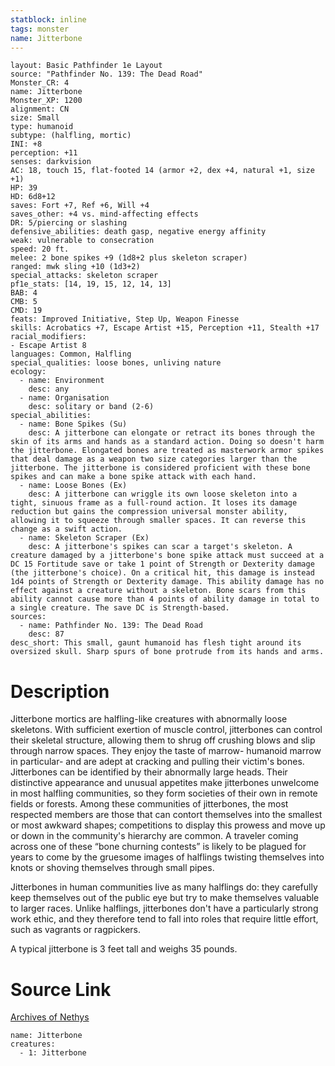 ```yaml
---
statblock: inline
tags: monster
name: Jitterbone
---
```

```statblock
layout: Basic Pathfinder 1e Layout
source: "Pathfinder No. 139: The Dead Road"
Monster_CR: 4
name: Jitterbone
Monster_XP: 1200
alignment: CN
size: Small
type: humanoid
subtype: (halfling, mortic)
INI: +8
perception: +11
senses: darkvision
AC: 18, touch 15, flat-footed 14 (armor +2, dex +4, natural +1, size +1)
HP: 39
HD: 6d8+12
saves: Fort +7, Ref +6, Will +4
saves_other: +4 vs. mind-affecting effects
DR: 5/piercing or slashing
defensive_abilities: death gasp, negative energy affinity
weak: vulnerable to consecration
speed: 20 ft.
melee: 2 bone spikes +9 (1d8+2 plus skeleton scraper)
ranged: mwk sling +10 (1d3+2)
special_attacks: skeleton scraper
pf1e_stats: [14, 19, 15, 12, 14, 13]
BAB: 4
CMB: 5
CMD: 19
feats: Improved Initiative, Step Up, Weapon Finesse
skills: Acrobatics +7, Escape Artist +15, Perception +11, Stealth +17
racial_modifiers:
- Escape Artist 8
languages: Common, Halfling
special_qualities: loose bones, unliving nature
ecology:
  - name: Environment
    desc: any
  - name: Organisation
    desc: solitary or band (2-6)
special_abilities:
  - name: Bone Spikes (Su)
    desc: A jitterbone can elongate or retract its bones through the skin of its arms and hands as a standard action. Doing so doesn't harm the jitterbone. Elongated bones are treated as masterwork armor spikes that deal damage as a weapon two size categories larger than the jitterbone. The jitterbone is considered proficient with these bone spikes and can make a bone spike attack with each hand.
  - name: Loose Bones (Ex)
    desc: A jitterbone can wriggle its own loose skeleton into a tight, sinuous frame as a full-round action. It loses its damage reduction but gains the compression universal monster ability, allowing it to squeeze through smaller spaces. It can reverse this change as a swift action.
  - name: Skeleton Scraper (Ex)
    desc: A jitterbone's spikes can scar a target's skeleton. A creature damaged by a jitterbone's bone spike attack must succeed at a DC 15 Fortitude save or take 1 point of Strength or Dexterity damage (the jitterbone's choice). On a critical hit, this damage is instead 1d4 points of Strength or Dexterity damage. This ability damage has no effect against a creature without a skeleton. Bone scars from this ability cannot cause more than 4 points of ability damage in total to a single creature. The save DC is Strength-based.
sources:
  - name: Pathfinder No. 139: The Dead Road
    desc: 87
desc_short: This small, gaunt humanoid has flesh tight around its oversized skull. Sharp spurs of bone protrude from its hands and arms.
```
# Description
Jitterbone mortics are halfling-like creatures with abnormally loose skeletons. With sufficient exertion of muscle control, jitterbones can control their skeletal structure, allowing them to shrug off crushing blows and slip through narrow spaces. They enjoy the taste of marrow- humanoid marrow in particular- and are adept at cracking and pulling their victim's bones. Jitterbones can be identified by their abnormally large heads. Their distinctive appearance and unusual appetites make jitterbones unwelcome in most halfling communities, so they form societies of their own in remote fields or forests. Among these communities of jitterbones, the most respected members are those that can contort themselves into the smallest or most awkward shapes; competitions to display this prowess and move up or down in the community's hierarchy are common. A traveler coming across one of these “bone churning contests” is likely to be plagued for years to come by the gruesome images of halflings twisting themselves into knots or shoving themselves through small pipes.

 Jitterbones in human communities live as many halflings do: they carefully keep themselves out of the public eye but try to make themselves valuable to larger races. Unlike halflings, jitterbones don't have a particularly strong work ethic, and they therefore tend to fall into roles that require little effort, such as vagrants or ragpickers.

 A typical jitterbone is 3 feet tall and weighs 35 pounds.
# Source Link
[Archives of Nethys](https://aonprd.com/MonsterDisplay.aspx?ItemName=Jitterbone)
```encounter-table
name: Jitterbone
creatures:
  - 1: Jitterbone
```
